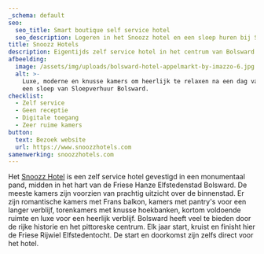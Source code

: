 ```yaml
---
_schema: default
seo:
  seo_title: Smart boutique self service hotel
  seo_description: Logeren in het Snoozz hotel en een sloep huren bij Sloepverhuur Bolsward.
title: Snoozz Hotels
description: Eigentijds zelf service hotel in het centrum van Bolsward
afbeelding:
  image: /assets/img/uploads/bolsward-hotel-appelmarkt-by-imazzo-6.jpg
  alt: >-
    Luxe, moderne en knusse kamers om heerlijk te relaxen na een dag varen met
    een sloep van Sloepverhuur Bolsward.
checklist:
  - Zelf service
  - Geen receptie
  - Digitale toegang
  - Zeer ruime kamers
button:
  text: Bezoek website
  url: https://www.snoozzhotels.com
samenwerking: snoozzhotels.com
---
```


Het <a target="_blank" rel="noopener" href="https://www.snoozzhotels.com">Snoozz Hotel</a> is een zelf service hotel gevestigd in een monumentaal pand, midden in het hart van de Friese Hanze Elfstedenstad Bolsward. De meeste kamers zijn voorzien van prachtig uitzicht over de binnenstad. Er zijn romantische kamers met Frans balkon, kamers met pantry's voor een langer verblijf, torenkamers met knusse hoekbanken, kortom voldoende ruimte en luxe voor een heerlijk verblijf. Bolsward heeft veel te bieden door de rijke historie en het pittoreske centrum. Elk jaar start, kruist en finisht hier de Friese Rijwiel Elfstedentocht. De start en doorkomst zijn zelfs direct voor het hotel.

&nbsp;
